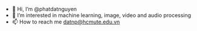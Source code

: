- 👋 Hi, I’m @phatdatnguyen
- 👀 I’m interested in machine learning, image, video and audio processing
- 📫 How to reach me datnp@hcmute.edu.vn
